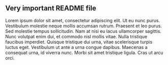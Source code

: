 ## Very important README file

Lorem ipsum dolor sit amet, consectetur adipiscing elit. Ut eu nunc purus. Vestibulum molestie neque mollis accumsan rutrum. Praesent et leo purus. Sed molestie tempus sollicitudin. Nam at nisi eu lacus ullamcorper sagittis. Nunc volutpat enim dui, et commodo nisl mollis vitae. Nulla tristique faucibus imperdiet. Quisque tristique dui urna, vitae scelerisque turpis luctus eget. Vestibulum ut ante a urna congue dapibus. Maecenas a consequat urna, id viverra nunc. Morbi sit amet tristique ligula. Cras ut arcu orci.

